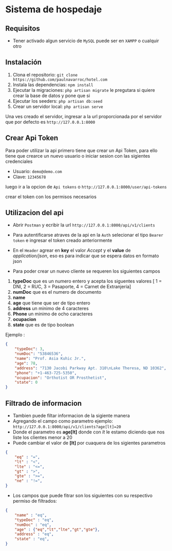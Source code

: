 # Sistema de hospedaje

## Requisitos
- Tener activado algun servicio de `MySQL` puede ser en  `XAMPP` o cualquir otro

## Instalación
1. Clona el repositorio: `git clone https://github.com/paulnavarroc/hotel.com`
2. Instala las dependencias: `npm install`
3. Ejecutar la migraciones: `php artisan migrate`  le pregutara si quiere crear la base de datos y pone que si
4. Ejecutar los seeders: `php artisan db:seed`
5. Crear un servidor local: `php artisan serve` 

Una ves creado el servidor, ingresar a la url proporcionada por el servidor que por defecto es `http://127.0.0.1:8000`

## Crear Api Token
Para poder utilizar la api primero tiene que crear un Api Token, para ello tiene que crearce un nuevo usuario o iniciar sesion con las sigientes credenciales 
- Usuario: `demo@demo.com`
- Clave: `12345678`

luego ir a la opcion de `Api tokens` o `http://127.0.0.1:8000/user/api-tokens`

crear el token con los permisos necesarios

## Utilizacion del api

- Abrir `Postman` y ecribir la url `http://127.0.0.1:8000/api/v1/clients`

- Para autentificarse atraves de la api en la `Auth` selecionar el tipo `Bearer token` e ingresar el token creado anteriormente
- En el `Header` agrear en **key** el valor *Accept* y el **value** de *application/json*, eso es para indicar que se espera datos en formato json

- Para poder crear un nuevo cliente se requeren los siguientes campos
1. **typeDoc** que es un numero entero y acepta los siguentes valores [ 1 = DNI, 2 = RUC, 3 = Pasaporte, 4 = Carnet de Extranjería]
2. **numDoc** que es el numero de documento
3. **name**
4. **age** que tiene que ser de tipo entero
5. **address** un minimo de 4 caracteres
6. **Phone** un minimo de ocho caracteres
7. **ocupacion**
8. **state** que es de tipo boolean 

Ejemplo :

```json
{
    "typeDoc": 3,
    "numDoc": "53846536",
    "name": "Prof. Asia Kuhic Jr.",
    "age": 78,
    "address": "7130 Jacobi Parkway Apt. 310\nLake Theresa, ND 10362",
    "phone": "+1-463-725-5350",
    "ocupacion": "Orthotist OR Prosthetist",
    "state": 0
}
```

## Filtrado de informacion

- Tambien puede filtar informacion de la sigiente manera
- Agregando el campo como parametro ejemplo: `http://127.0.0.1:8000/api/v1/clients?age[lt]=20`
- Donde el parametro es **age[lt]** donde con *lt* le estamo diciendo que nos liste los clientes menor a 20
- Puede cambiar el valor de **[lt]**  por cuaquera de los sigientes parametros
```json
{
    "eq" : "=",
    "lt" : "<",
    "lte" : "<=",
    "gt" : ">",
    "gte" : ">=",
    "ne" : "!=",
}
```
- Los campos que puede fitrar son los siguientes con su respectivo permiso de filtrados:
```json
{
    "name" : "eq",
    "typeDoc" : "eq",
    "numDoc" : "eq",
    "age" : {"eq","lt","lte","gt","gte"},
    "address" : "eq",
    "state" : "eq",
}
```
